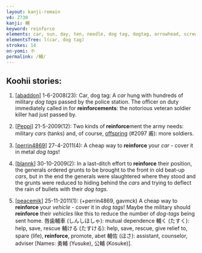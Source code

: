 ```yaml
---
layout: kanji-remain
v4: 2730
kanji: 輔
keyword: reinforce
elements: car, sun, day, ten, needle, dog tag, dogtag, arrowhead, screwdriver, utilize, utilise
elementsTree: l(car, dog tag)
strokes: 14
on-yomi: ホ
permalink: /輔/
---
```


## Koohii stories: 

1) [<a href="http://kanji.koohii.com/profile/abaddon">abaddon</a>] 1-6-2008(23): Car, dog tag: A <em>car</em> hung with hundreds of military <em>dog tags</em> passed by the police station. The officer on duty immediately called in for <strong>reinforcements</strong>: the notorious veteran soldier killer had just passed by.

2) [<a href="http://kanji.koohii.com/profile/Peppi">Peppi</a>] 21-5-2009(12): Two kinds of<strong> reinforce</strong>ment the army needs: military <em>cars</em> (tanks) and, of course, <a href="../v4/2097.html">offspring</a> (#2097 甫): more soldiers.

3) [<a href="http://kanji.koohii.com/profile/perrin4869">perrin4869</a>] 27-4-2011(4): A cheap way to <strong>reinforce</strong> your <em>car</em> - cover it in metal <em>dog tags</em>!

4) [<a href="http://kanji.koohii.com/profile/blannk">blannk</a>] 30-10-2009(2): In a last-ditch effort to<strong> reinforce</strong> their position, the generals ordered grunts to be brought to the front in old beat-up <em>cars</em>, but in the end the generals were slaughtered where they stood and the grunts were reduced to hiding behind the <em>cars</em> and trying to deflect the rain of bullets with their <em>dog tags</em>.

5) [<a href="http://kanji.koohii.com/profile/peacemik">peacemik</a>] 25-11-2011(1): (+perrin4869, gavmck) A cheap way to <strong>reinforce</strong> your <em>vehicle</em> - cover it in <em>dog tags</em>! Maybe the military should<strong> reinforce</strong> their <em>vehicles</em> like this to reduce the number of <em>dog-tags</em> being sent home. 唇歯輔車 (しんしほしゃ): mutual dependence 輔く (たすく): help, save, rescue 輔ける (たすける): help, save, rescue, give relief to, spare (life),<strong> reinforce</strong>, promote, abet 輔佐 (ほさ): assistant, counselor, adviser [Names: 勇輔 (Yusuke), 公輔 (Kosuke)].

